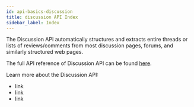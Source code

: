 ```yaml
---
id: api-basics-discussion
title: discussion API Index
sidebar_label: Index
---
```



The Discussion API automatically structures and extracts entire threads or lists of reviews/comments from most discussion pages, forums, and similarly structured web pages.

The full API reference of Discussion API can be found [here](api-discussion).

Learn more about the Discussion API:

- link
- link
- link